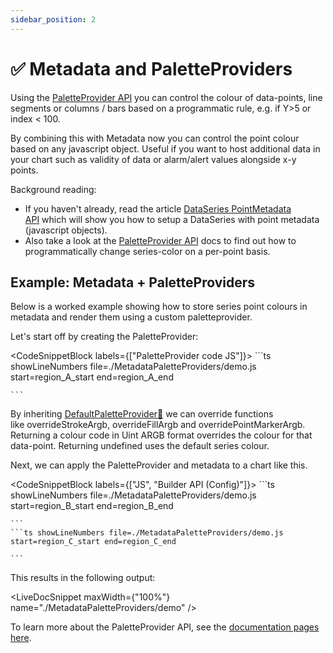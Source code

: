 ```yaml
---
sidebar_position: 2
---
```


# ✅ Metadata and PaletteProviders

Using the [PaletteProvider API](/docs/2d-charts/chart-types/palette-provider-api/palette-provider-api-overview/index.md) you can control the colour of data-points, line segments or columns / bars based on a programmatic rule, e.g. if Y>5 or index < 100.

By combining this with Metadata now you can control the point colour based on any javascript object. Useful if you want to host additional data in your chart such as validity of data or alarm/alert values alongside x-y points.

Background reading: 

*   If you haven't already, read the article [DataSeries PointMetadata API](/docs/2d-charts/chart-types/point-metadata-api/point-metadata-api-overview/index.md) which will show you how to setup a DataSeries with point metadata (javascript objects).
*   Also take a look at the [PaletteProvider API](/docs/2d-charts/chart-types/palette-provider-api/palette-provider-api-overview/index.md) docs to find out how to programmatically change series-color on a per-point basis.

Example: Metadata + PaletteProviders
------------------------------------

Below is a worked example showing how to store series point colours in metadata and render them using a custom paletteprovider.

Let's start off by creating the PaletteProvider:

<CodeSnippetBlock labels={["PaletteProvider code JS"]}>
    ```ts showLineNumbers file=./MetadataPaletteProviders/demo.js start=region_A_start end=region_A_end

    ```

</CodeSnippetBlock>

By inheriting [DefaultPaletteProvider:blue_book:](https://www.scichart.com/documentation/js/current/typedoc/classes/defaultpaletteprovider.html) we can override functions like overrideStrokeArgb, overrideFillArgb and overridePointMarkerArgb. Returning a colour code in Uint ARGB format overrides the colour for that data-point. Returning undefined uses the default series colour.

Next, we can apply the PaletteProvider and metadata to a chart like this.

<CodeSnippetBlock labels={["JS", "Builder API (Config)"]}>
    ```ts showLineNumbers file=./MetadataPaletteProviders/demo.js start=region_B_start end=region_B_end

    ```
    ```ts showLineNumbers file=./MetadataPaletteProviders/demo.js start=region_C_start end=region_C_end

    ```

</CodeSnippetBlock>

This results in the following output:

<LiveDocSnippet maxWidth={"100%"} name="./MetadataPaletteProviders/demo" />

To learn more about the PaletteProvider API, see the [documentation pages here](/docs/2d-charts/chart-types/palette-provider-api/palette-provider-api-overview/index.md).
